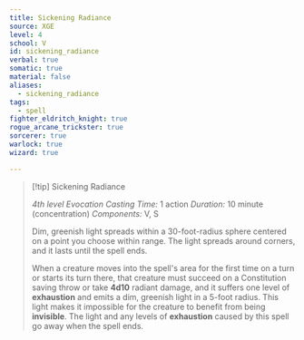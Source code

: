 ```yaml
---
title: Sickening Radiance
source: XGE
level: 4
school: V
id: sickening_radiance
verbal: true
somatic: true
material: false
aliases:
  - sickening_radiance
tags:
  - spell
fighter_eldritch_knight: true
rogue_arcane_trickster: true
sorcerer: true
warlock: true
wizard: true

---
```

>[!tip] Sickening Radiance
>
> *4th level Evocation*
> *Casting Time:* 1 action
> *Duration:* 10 minute (concentration)
> *Components:* V, S
>
>Dim, greenish light spreads within a 30-foot-radius sphere centered on a point you choose within range. The light spreads around corners, and it lasts until the spell ends.
>
>When a creature moves into the spell's area for the first time on a turn or starts its turn there, that creature must succeed on a Constitution saving throw or take **4d10** radiant damage, and it suffers one level of **exhaustion** and emits a dim, greenish light in a 5-foot radius. This light makes it impossible for the creature to benefit from being **invisible**. The light and any levels of **exhaustion** caused by this spell go away when the spell ends.
>

